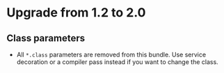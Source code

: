 # Upgrade from 1.2 to 2.0

## Class parameters

 * All `*.class` parameters are removed from this bundle. Use service
   decoration or a compiler pass instead if you want to change the class. 
